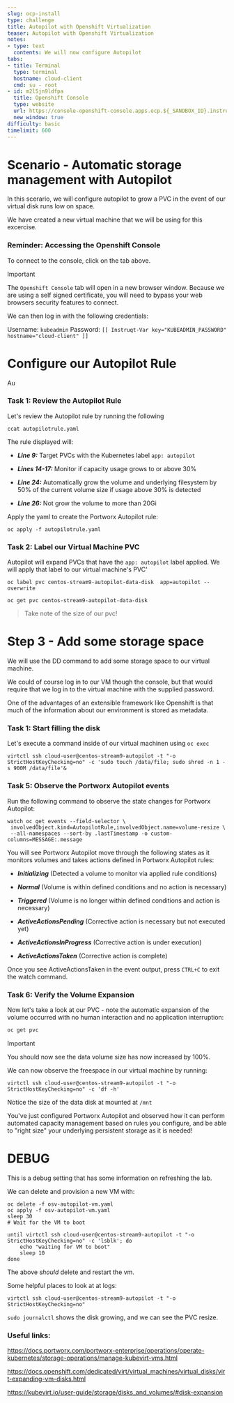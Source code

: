 ```yaml
---
slug: ocp-install
type: challenge
title: Autopilot with Openshift Virtualization
teaser: Autopilot with Openshift Virtualization
notes:
- type: text
  contents: We will now configure Autopilot
tabs:
- title: Terminal
  type: terminal
  hostname: cloud-client
  cmd: su - root
- id: m2l5jn9ldfpa
  title: Openshift Console
  type: website
  url: https://console-openshift-console.apps.ocp.${_SANDBOX_ID}.instruqt.pxbbq.com
  new_window: true
difficulty: basic
timelimit: 600
---
```






Scenario - Automatic storage management with Autopilot
=====
In this scerario, we will configure autopilot to grow a PVC in the event of our virtual disk runs low on space.

We have created a new virtual machine that we will be using for this excercise.

### Reminder: Accessing the Openshift Console

To connect to the console, click on the tab above.

> [!IMPORTANT]
> The `Openshift Console` tab will open in a new browser window. Because we are using a self signed certificate, you will need to bypass your web browsers security features to connect.

We can then log in with the following credentials:

Username: `kubeadmin`
Password: `[[ Instruqt-Var key="KUBEADMIN_PASSWORD" hostname="cloud-client" ]]`


Configure our Autopilot Rule
=====

Au

### Task 1: Review the Autopilot Rule

Let's review the Autopilot rule by running the following
```bash,run
ccat autopilotrule.yaml
```
The rule displayed will:
 - ***Line 9:*** Target PVCs with the Kubernetes label `app: autopilot`

 - ***Lines 14-17:*** Monitor if capacity usage grows to or above 30%

 - ***Line 24:*** Automatically grow the volume and underlying filesystem by 50% of the current volume size if usage above 30% is detected

 - ***Line 26:*** Not grow the volume to more than 20Gi

Apply the yaml to create the Portworx Autopilot rule:
```bash,run
oc apply -f autopilotrule.yaml
```

### Task 2: Label our Virtual Machine PVC

Autopilot will expand PVCs that have the `app: autopilot` label applied. We will apply that label to our virtual machine's PVC'

```bash,run
oc label pvc centos-stream9-autopilot-data-disk  app=autopilot --overwrite
```

```bash,run
oc get pvc centos-stream9-autopilot-data-disk 
```

> Take note of the size of our pvc!

Step 3 - Add some storage space
=====
We will use the DD command to add some storage space to our virtual machine.

We could of course log in to our VM though the console, but that would require that we log in to the virtual machine with the supplied password.

One of the advantages of an extensible framework like Openshift is that much of the information about our environment is stored as metadata. 

### Task 1: Start filling the disk

Let's execute a command inside of our virtual machinen using `oc exec`


```bash,run
virtctl ssh cloud-user@centos-stream9-autopilot -t "-o StrictHostKeyChecking=no" -c 'sudo touch /data/file; sudo shred -n 1 -s 900M /data/file'&
```


### Task 5: Observe the Portworx Autopilot events
Run the following command to observe the state changes for Portworx Autopilot:
```bash,run
watch oc get events --field-selector \
 involvedObject.kind=AutopilotRule,involvedObject.name=volume-resize \
 --all-namespaces --sort-by .lastTimestamp -o custom-columns=MESSAGE:.message
```

You will see Portworx Autopilot move through the following states as it monitors volumes and takes actions defined in Portworx Autopilot rules:
 - ***Initializing*** (Detected a volume to monitor via applied rule conditions)

 - ***Normal*** (Volume is within defined conditions and no action is necessary)

 - ***Triggered*** (Volume is no longer within defined conditions and action is necessary)

 - ***ActiveActionsPending*** (Corrective action is necessary but not executed yet)

 - ***ActiveActionsInProgress*** (Corrective action is under execution)

 - ***ActiveActionsTaken*** (Corrective action is complete)

Once you see ActiveActionsTaken in the event output, press `CTRL+C` to exit the watch command.

### Task 6: Verify the Volume Expansion
Now let's take a look at our PVC - note the automatic expansion of the volume occurred with no human interaction and no application interruption:
```bash
oc get pvc
```
> [!IMPORTANT]
> You should now see the data volume size has now increased by 100%.



We can now observe the freespace in our virtual machine by running:
```bash,run
virtctl ssh cloud-user@centos-stream9-autopilot -t "-o StrictHostKeyChecking=no" -c 'df -h'
```
Notice the size of the data disk at mounted at `/mnt`

You've just configured Portworx Autopilot and observed how it can perform automated capacity management based on rules you configure, and be able to "right size" your underlying persistent storage as it is needed!


DEBUG
=====

This is a debug setting that has some information on refreshing the lab.

We can delete and provision a new VM with:
```bash,run
oc delete -f osv-autopilot-vm.yaml
oc apply -f osv-autopilot-vm.yaml
sleep 30
# Wait for the VM to boot

until virtctl ssh cloud-user@centos-stream9-autopilot -t "-o StrictHostKeyChecking=no" -c 'lsblk'; do
    echo "waiting for VM to boot"
    sleep 10
done
```

The above *should* delete and restart the vm.

Some helpful places to look at at logs:
```bash,run
virtctl ssh cloud-user@centos-stream9-autopilot -t "-o StrictHostKeyChecking=no"
```

`sudo journalctl` shows the disk growing, and we can see the PVC resize.

### Useful links:
https://docs.portworx.com/portworx-enterprise/operations/operate-kubernetes/storage-operations/manage-kubevirt-vms.html

https://docs.openshift.com/dedicated/virt/virtual_machines/virtual_disks/virt-expanding-vm-disks.html

https://kubevirt.io/user-guide/storage/disks_and_volumes/#disk-expansion

